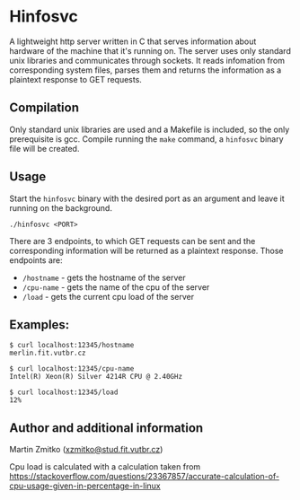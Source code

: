 # Hinfosvc

A lightweight http server written in C that serves information about hardware of the machine that it's running on. The server uses only standard unix libraries and communicates through sockets. It reads infomation from corresponding system files, parses them and returns the information as a plaintext response to GET requests.

## Compilation

Only standard unix libraries are used and a Makefile is included, so the only prerequisite is gcc. Compile running the `make` command, a `hinfosvc` binary file will be created.

## Usage

Start the `hinfosvc` binary with the desired port as an argument and leave it running on the background. 

```
./hinfosvc <PORT>
```

There are 3 endpoints, to which GET requests can be sent and the corresponding information will be returned as a plaintext response. Those endpoints are:

* `/hostname` - gets the hostname of the server
* `/cpu-name` - gets the name of the cpu of the server
* `/load` - gets the current cpu load of the server

## Examples:

```
$ curl localhost:12345/hostname
merlin.fit.vutbr.cz

$ curl localhost:12345/cpu-name
Intel(R) Xeon(R) Silver 4214R CPU @ 2.40GHz

$ curl localhost:12345/load
12%
```

## Author and additional information

Martin Zmitko (xzmitko@stud.fit.vutbr.cz)

Cpu load is calculated with a calculation taken from https://stackoverflow.com/questions/23367857/accurate-calculation-of-cpu-usage-given-in-percentage-in-linux

